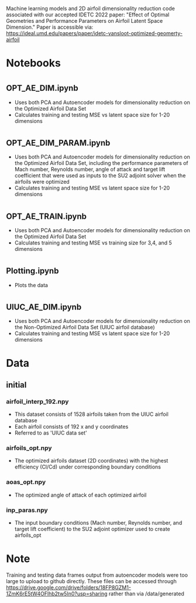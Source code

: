 Machine learning models and 2D airfoil dimensionality reduction code associated with our accepted IDETC 2022 paper: "Effect of Optimal Geometries and Performance Parameters on Airfoil Latent Space Dimension." Paper is accessible via: https://ideal.umd.edu/papers/paper/idetc-vansloot-optimized-geomerty-airfoil 


# Notebooks
#
## OPT_AE_DIM.ipynb
 - Uses both PCA and Autoencoder models for dimensionality reduction on the Optimized Airfoil Data Set
 - Calculates training and testing MSE vs latent space size for 1-20 dimensions

#
## OPT_AE_DIM_PARAM.ipynb
 - Uses both PCA and Autoencoder models for dimensionality reduction on the Optimized Airfoil Data Set, including the performance parameters of Mach number, Reynolds number, angle of attack and target lift coefficient that were used as inputs to the SU2 adjoint solver when the airfoils were optimized 
 - Calculates training and testing MSE vs latent space size for 1-20 dimensions

#
## OPT_AE_TRAIN.ipynb
 - Uses both PCA and Autoencoder models for dimensionality reduction on the Optimized Airfoil Data Set
 - Calculates training and testing MSE vs training size for 3,4, and 5 dimensions

#
## Plotting.ipynb
 - Plots the data

#
## UIUC_AE_DIM.ipynb
 - Uses both PCA and Autoencoder models for dimensionality reduction on the Non-Optimized Airfoil Data Set (UIUC airfoil database)
 - Calculates training and testing MSE vs latent space size for 1-20 dimensions

#
# Data
## initial
### airfoil_interp_192.npy
- This dataset consists of 1528 airfoils taken from the UIUC airfoil database
- Each airfoil consists of 192 x and y coordinates
- Referred to as 'UIUC data set'
### airfoils_opt.npy
- The optimized airfoils dataset (2D coordinates) with the highest efficiency (Cl/Cd) under corresponding boundary conditions
### aoas_opt.npy
- The optimized angle of attack of each optimized airfoil
### inp_paras.npy
- The input boundary conditions (Mach number, Reynolds number, and target lift coefficient) to the SU2 adjoint optimizer used to create airfoils_opt

# Note
Training and testing data frames output from autoencoder models were too large to upload to github directly. These files can be accessed through https://drive.google.com/drive/folders/18FP8GZM1-1ZmK6rE5tW4OFlhb2tw5In0?usp=sharing rather than via /data/generated
